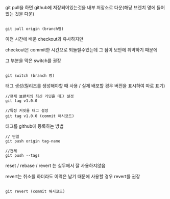 git pull을 하면 github에 저장되어있는것을 내부 저장소로 다운(해당 브렌치 명에 들어있는 것을 다운)

```

git pull origin (branch명)

```

이전 시간에 배운 checkout과 유사하지만

checkout은 commit한 시간으로 되돌릴수있는데 그 점이 보안에 취약하기 때문에

그 부분을 막은 switch를 권장

```

git switch (branch 명)

```

태그 생성(릴리즈를 생성해야할 때 사용 / 실제 배포할 경우 버전을 표시하여 따로 표기)

```
//현재 브랜치의 최신 커밋을 태그 설정
git tag v1.0.0

//특정 커밋을 태그 설정
git tag v1.0.0 (commit 해시코드)

```

태그를 github에 등록하는 방법

```
// 단일
git push origin tag-name

//전체
git push --tags

```

reset / rebase / revert 는 실무에서 잘 사용하지않음

revert는 취소를 하더라도 이력은 남기 때문에 사용할 경우 revert를 권장

```

git revert (commit 해시코드)

```